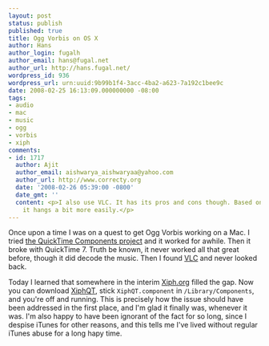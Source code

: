 ```yaml
---
layout: post
status: publish
published: true
title: Ogg Vorbis on OS X
author: Hans
author_login: fugalh
author_email: hans@fugal.net
author_url: http://hans.fugal.net/
wordpress_id: 936
wordpress_url: urn:uuid:9b99b1f4-3acc-4ba2-a623-7a192c1bee9c
date: 2008-02-25 16:13:09.000000000 -08:00
tags:
- audio
- mac
- music
- ogg
- vorbis
- xiph
comments:
- id: 1717
  author: Ajit
  author_email: aishwarya_aishwaryaa@yahoo.com
  author_url: http://www.correcty.org
  date: '2008-02-26 05:39:00 -0800'
  date_gmt: ''
  content: <p>I also use VLC. It has its pros and cons though. Based on my experience,
    it hangs a bit more easily.</p>
---
```

<p>Once upon a time I was on a quest to get Ogg Vorbis working on a Mac. I tried <a href="http://qtcomponents.sourceforge.net/">the QuickTime Components project</a> and it worked for awhile. Then it broke with QuickTime 7. Truth be known, it never worked all that great before, though it did decode the music. Then I found <a href="http://www.videolan.org/">VLC</a> and never looked back.</p>

<p>Today I learned that somewhere in the interim <a href="http://xiph.org/">Xiph.org</a> filled the gap. Now you can download <a href="http://xiph.org/quicktime/">XiphQT</a>, stick <code>XiphQT.component</code> in <code>/Library/Components</code>, and you're off and running. This is precisely how the issue should have been addressed in the first place, and I'm glad it finally was, whenever it was. I'm also happy to have been ignorant of the fact for so long, since I despise iTunes for other reasons, and this tells me I've lived without regular iTunes abuse for a long hapy time.</p>
